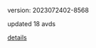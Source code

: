 version: 2023072402-8568

updated 18 avds

[details](https://github.com/0x74f917491bfa7ebfa379/ali_avd_db/blob/master/change_log/2023/07/24/02/8568.txt)